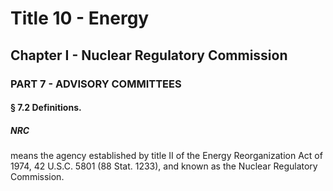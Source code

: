 
# Title 10 - Energy
## Chapter I - Nuclear Regulatory Commission
### PART 7 - ADVISORY COMMITTEES
#### § 7.2 Definitions.
##### NRC

means the agency established by title II of the Energy Reorganization Act of 1974, 42 U.S.C. 5801 (88 Stat. 1233), and known as the Nuclear Regulatory Commission.
